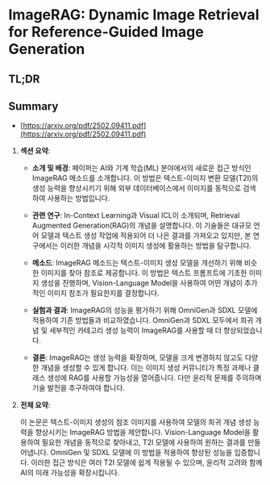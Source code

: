 # ImageRAG: Dynamic Image Retrieval for Reference-Guided Image Generation
## TL;DR
## Summary
- [https://arxiv.org/pdf/2502.09411.pdf](https://arxiv.org/pdf/2502.09411.pdf)

1. **섹션 요약**:

   - **소개 및 배경**: 페이퍼는 AI와 기계 학습(ML) 분야에서의 새로운 접근 방식인 ImageRAG 메소드를 소개합니다. 이 방법은 텍스트-이미지 변환 모델(T2I)의 생성 능력을 향상시키기 위해 외부 데이터베이스에서 이미지를 동적으로 검색하여 사용하는 방법입니다.
   
   - **관련 연구**: In-Context Learning과 Visual ICL이 소개되며, Retrieval Augmented Generation(RAG)의 개념을 설명합니다. 이 기술들은 대규모 언어 모델과 텍스트 생성 작업에 적용되어 더 나은 결과를 가져오고 있지만, 본 연구에서는 이러한 개념을 시각적 이미지 생성에 활용하는 방법을 탐구합니다.

   - **메소드**: ImageRAG 메소드는 텍스트-이미지 생성 모델을 개선하기 위해 비슷한 이미지를 찾아 참조로 제공합니다. 이 방법은 텍스트 프롬프트에 기초한 이미지 생성을 진행하며, Vision-Language Model을 사용하여 어떤 개념이 추가적인 이미지 참조가 필요한지를 결정합니다.

   - **실험과 결과**: ImageRAG의 성능을 평가하기 위해 OmniGen과 SDXL 모델에 적용하여 기존 방법들과 비교하였습니다. OmniGen과 SDXL 모두에서 희귀 개념 및 세부적인 카테고리 생성 능력이 ImageRAG를 사용할 때 더 향상되었습니다.

   - **결론**: ImageRAG는 생성 능력을 확장하며, 모델을 크게 변경하지 않고도 다양한 개념을 생성할 수 있게 합니다. 이는 이미지 생성 커뮤니티가 특정 과제나 클래스 생성에 RAG를 사용할 가능성을 열어줍니다. 다만 윤리적 문제를 주의하며 기술 발전을 추구하여야 합니다.

2. **전체 요약**:

    이 논문은 텍스트-이미지 생성의 참조 이미지를 사용하여 모델의 희귀 개념 생성 능력을 향상시키는 ImageRAG 방법을 제안합니다. Vision-Language Model을 활용하여 필요한 개념을 동적으로 찾아내고, T2I 모델에 사용하여 원하는 결과를 만들어냅니다. OmniGen 및 SDXL 모델에 이 방법을 적용하여 향상된 성능을 입증합니다. 이러한 접근 방식은 여러 T2I 모델에 쉽게 적용될 수 있으며, 윤리적 고려와 함께 AI의 미래 가능성을 확장시킵니다.